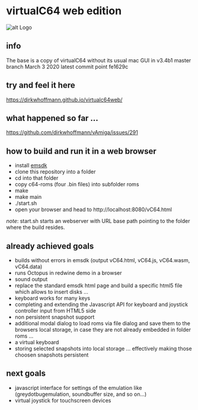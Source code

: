 # virtualC64 web edition

![alt Logo](http://www.dirkwhoffmann.de/software/images/banner-vcweb3.jpg)

## info
The base is a copy of virtualC64 without its usual mac GUI in v3.4b1 master branch March 3 2020 latest commit point fe1629c

## try and feel it here 
https://dirkwhoffmann.github.io/virtualc64web/

## what happened so far ...
https://github.com/dirkwhoffmann/vAmiga/issues/291

## how to build and run it in a web browser 
* install [emsdk](https://emscripten.org/docs/getting_started/downloads.html) 
* clone this repository into a folder 
* cd into that folder
* copy c64-roms (four .bin files) into subfolder roms
* make 
* make main
* ./start.sh
* open your browser and head to http://localhost:8080/vC64.html

_note_: start.sh starts an webserver with URL base path pointing to the folder where the build resides.

## already achieved goals 
* builds without errors in emsdk  (output vC64.html, vC64.js, vC64.wasm, vC64.data)
* runs Octopus in redwine demo in a browser
* sound output
* replace the standard emsdk html page and build a specific html5 file which allows to insert disks ... 
* keyboard works for many keys 
* completing and extending the Javascript API for keyboard and joystick controller input from  HTML5 side
* non persistent snapshot support
* additional modal dialog to load roms via file dialog and save them to the browsers local storage, in case they are not already embedded in folder roms ...   
* a virtual keyboard
* storing selected snapshots into local storage ... effectively making those choosen snapshots persistent 

## next goals
* javascript interface for settings of the emulation like (greydotbugemulation, soundbuffer size, and so on...) 
* virtual joystick for touchscreen devices
